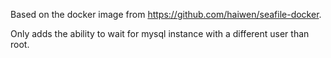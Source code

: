 Based on the docker image from https://github.com/haiwen/seafile-docker.

Only adds the ability to wait for mysql instance with a different user than root.